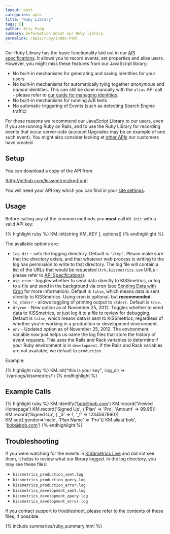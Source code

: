 ```yaml
---
layout: post
categories: apis
title: "Ruby Library"
tags: []
author: Eric Fung
summary: Information about our Ruby library.
permalink: /apis/ruby/index.html
---
```

Our Ruby Library has the basic functionality laid out in our [API specifications][specs]. It allows you to record events, set properties and alias users. However, you might miss these features from our JavaScript library:

* No built-in mechanisms for generating and saving identities for your users
* No built-in mechanisms for automatically tying together *anonymous* and *named* identities. This can still be done manually with the `alias` API call - please refer to [our guide for managing identities][identity].
* No built-in mechanisms for running A/B tests
* No automatic triggering of Events (such as detecting Search Engine traffic)

For these reasons we recommend our JavaScript Library to our users, even if you are running Ruby on Rails, and to use the Ruby Library for recording events that occur server-side (account Upgrades may be an example of one such event). You might also consider looking at [other APIs][other] our customers have created.

## Setup

You can download a copy of the API from

[http://github.com/kissmetrics/km][api]

You will need your API key which you can find in your [site settings][settings].

## Usage

Before calling any of the common methods you **must** call `KM.init` with a valid API key:

{% highlight ruby %}
KM.init(string KM_KEY [, options])
{% endhighlight %}

The available options are:

* `log_dir` - sets the logging directory. Default is `'/tmp'`. Please make sure that the directory exists, and that whatever web process is writing to the log has permission to write to that directory. The log file will contain a list of the URLs that would be requested (`trk.kissmetrics.com` URLs - please refer to [API Specifications][specs]).
* `use_cron` - toggles whether to send data directly to KISSmetrics, or log to a file and send in the background via cron (see [Sending Data with Cron][cron] for more information). Default is `false`, which means data is sent directly to KISSmetrics. Using cron is optional, but **recommended**.
* `to_stderr` - allows toggling of printing output to `stderr`. Default is `true`.
* `dryrun` - New option as of November 25, 2012. Toggles whether to send data to KISSmetrics, or just log it to a file to review for debugging. Default is `false`, which means data is sent to KISSmetrics, regardless of whether you're working in a production or development environment.
* `env` - Updated option as of November 25, 2012. The environment variable now just helps us name the log files that store the history of event requests. This uses the Rails and Rack variables to determine if your Ruby environment is in `development`. If the Rails and Rack variables are not available, we default to `production`.

Example:

{% highlight ruby %}
KM.init("this is your key", :log_dir => '/var/logs/kissmetrics/')
{% endhighlight %}

## Example Calls

{% highlight ruby %}
KM.identify('bob@bob.com')
KM.record('Viewed Homepage')
KM.record('Signed Up', {'Plan' => 'Pro', 'Amount' => 99.95})
KM.record('Signed Up', {'_d' => 1, '_t' => 1234567890})
KM.set({:gender=>'male', 'Plan Name' => 'Pro'})
KM.alias('bob', 'bob@bob.com')
{% endhighlight %}

## Troubleshooting

If you were watching for the events in [KISSmetrics Live][live] and did not see them, it helps to review what our library logged. In the log directory, you may see these files:

* `kissmetrics_production_sent.log`
* `kissmetrics_production_query.log`
* `kissmetrics_production_error.log`
* `kissmetrics_development_sent.log`
* `kissmetrics_development_query.log`
* `kissmetrics_development_error.log`

If you contact support to troubleshoot, please refer to the contents of these files, if possible.

{% include summaries/ruby_summary.html %}

[specs]: /apis/specifications
[identity]: /getting-started/understanding-identities
[other]: /apis/other
[settings]:https://www.kissmetrics.com/settings
[api]: http://github.com/kissmetrics/km
[live]: /tools/live
[cron]: /apis/cron